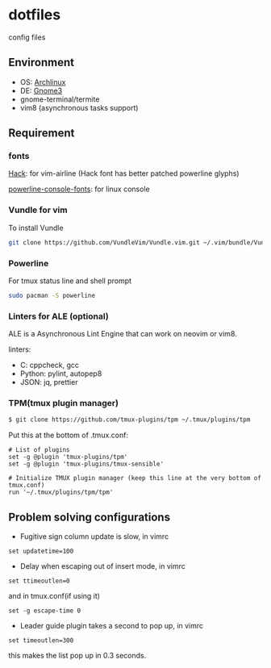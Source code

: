 # dotfiles
config files

## Environment
- OS: [Archlinux][]
- DE: [Gnome3][]
- gnome-terminal/termite
- vim8 (asynchronous tasks support)

## Requirement

### fonts

[Hack][]: for vim-airline (Hack font has better patched powerline glyphs)

[powerline-console-fonts][pcf]: for linux console

### Vundle for vim

To install Vundle

```sh
git clone https://github.com/VundleVim/Vundle.vim.git ~/.vim/bundle/Vundle.vim
```

### Powerline

For tmux status line and shell prompt
```sh
sudo pacman -S powerline
```

### Linters for ALE (optional)

ALE is a Asynchronous Lint Engine that can work on neovim or vim8.

linters:
- C: cppcheck, gcc
- Python: pylint, autopep8
- JSON: jq, prettier

### TPM(tmux plugin manager)

```sh
$ git clone https://github.com/tmux-plugins/tpm ~/.tmux/plugins/tpm
```
Put this at the bottom of .tmux.conf:

```
# List of plugins
set -g @plugin 'tmux-plugins/tpm'
set -g @plugin 'tmux-plugins/tmux-sensible'

# Initialize TMUX plugin manager (keep this line at the very bottom of tmux.conf)
run '~/.tmux/plugins/tpm/tpm'
```

## Problem solving configurations

- Fugitive sign column update is slow, in vimrc
```vim
set updatetime=100
```
- Delay when escaping out of insert mode, in vimrc
```vim
set ttimeoutlen=0
```
and in tmux.conf(if using it)
```tmux
set -g escape-time 0
```
- Leader guide plugin takes a second to pop up, in vimrc
```vim
set timeoutlen=300
```
this makes the list pop up in 0.3 seconds.

##
[Archlinux]: https://www.archlinux.org
[Gnome3]: https://www.gnome.org
[Hack]: https://github.com/source-foundry/Hack
[pcf]: https://github.com/powerline/fonts/tree/master/Terminus
